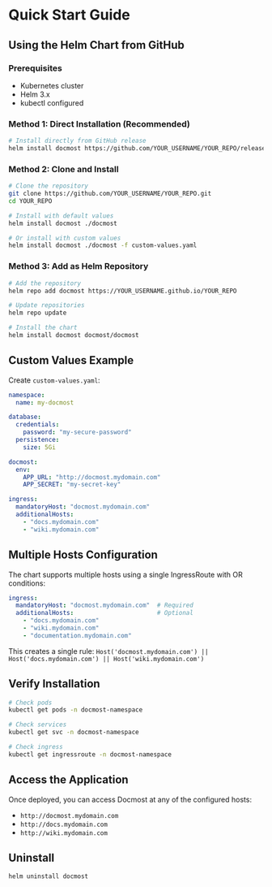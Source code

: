 # Quick Start Guide

## Using the Helm Chart from GitHub

### Prerequisites
- Kubernetes cluster
- Helm 3.x
- kubectl configured

### Method 1: Direct Installation (Recommended)

```bash
# Install directly from GitHub release
helm install docmost https://github.com/YOUR_USERNAME/YOUR_REPO/releases/download/v0.1.0/docmost-0.1.0.tgz
```

### Method 2: Clone and Install

```bash
# Clone the repository
git clone https://github.com/YOUR_USERNAME/YOUR_REPO.git
cd YOUR_REPO

# Install with default values
helm install docmost ./docmost

# Or install with custom values
helm install docmost ./docmost -f custom-values.yaml
```

### Method 3: Add as Helm Repository

```bash
# Add the repository
helm repo add docmost https://YOUR_USERNAME.github.io/YOUR_REPO

# Update repositories
helm repo update

# Install the chart
helm install docmost docmost/docmost
```

## Custom Values Example

Create `custom-values.yaml`:

```yaml
namespace:
  name: my-docmost

database:
  credentials:
    password: "my-secure-password"
  persistence:
    size: 5Gi

docmost:
  env:
    APP_URL: "http://docmost.mydomain.com"
    APP_SECRET: "my-secret-key"

ingress:
  mandatoryHost: "docmost.mydomain.com"
  additionalHosts:
    - "docs.mydomain.com"
    - "wiki.mydomain.com"
```

## Multiple Hosts Configuration

The chart supports multiple hosts using a single IngressRoute with OR conditions:

```yaml
ingress:
  mandatoryHost: "docmost.mydomain.com"  # Required
  additionalHosts:                       # Optional
    - "docs.mydomain.com"
    - "wiki.mydomain.com"
    - "documentation.mydomain.com"
```

This creates a single rule: `Host('docmost.mydomain.com') || Host('docs.mydomain.com') || Host('wiki.mydomain.com')`

## Verify Installation

```bash
# Check pods
kubectl get pods -n docmost-namespace

# Check services
kubectl get svc -n docmost-namespace

# Check ingress
kubectl get ingressroute -n docmost-namespace
```

## Access the Application

Once deployed, you can access Docmost at any of the configured hosts:
- `http://docmost.mydomain.com`
- `http://docs.mydomain.com`
- `http://wiki.mydomain.com`

## Uninstall

```bash
helm uninstall docmost
``` 